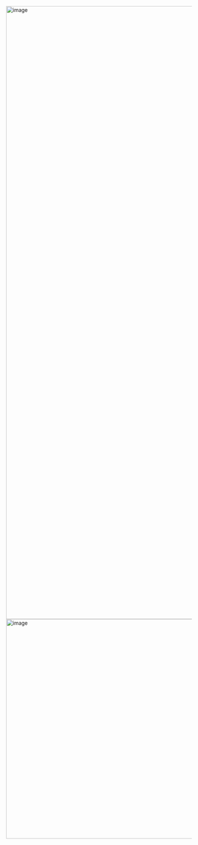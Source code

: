 <img width="1661" alt="image" src="https://github.com/shotapailodze/Book-keeper/assets/55694002/a31564eb-1a1b-4782-85e6-5919abc14edc">

<img width="595" alt="image" src="https://github.com/shotapailodze/Book-keeper/assets/55694002/75b846ab-834d-4b76-8917-44a71c737174">
